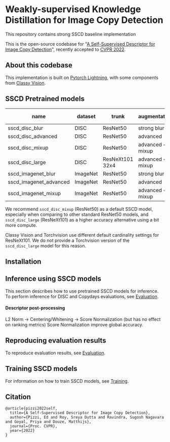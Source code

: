 

# Weakly-supervised Knowledge Distillation for Image Copy Detection
This repository contains strong SSCD baseline implementation

This is the open-source codebase for
"[A Self-Supervised Descriptor for Image Copy Detection](https://arxiv.org/abs/2202.10261)",
recently accepted to [CVPR 2022](https://cvpr2022.thecvf.com/).

## About this codebase

This implementation is built on [Pytorch Lightning](https://pytorchlightning.ai/),
with some components from [Classy Vision](https://classyvision.ai/).


## SSCD Pretrained models

| name                   | dataset  | trunk           | augmentations    | dimensions | classy vision                                                                               | torchvision                                                                                      | torchscript                                                                                      |
|------------------------|----------|-----------------|------------------|------------|---------------------------------------------------------------------------------------------|--------------------------------------------------------------------------------------------------|--------------------------------------------------------------------------------------------------|
| sscd_disc_blur         | DISC     | ResNet50        | strong blur      | 512        | [link](https://dl.fbaipublicfiles.com/sscd-copy-detection/sscd_disc_blur.classy.pt)         | [link](https://dl.fbaipublicfiles.com/sscd-copy-detection/sscd_disc_blur.torchvision.pt)         | [link](https://dl.fbaipublicfiles.com/sscd-copy-detection/sscd_disc_blur.torchscript.pt)         |
| sscd_disc_advanced     | DISC     | ResNet50        | advanced         | 512        | [link](https://dl.fbaipublicfiles.com/sscd-copy-detection/sscd_disc_advanced.classy.pt)     | [link](https://dl.fbaipublicfiles.com/sscd-copy-detection/sscd_disc_advanced.torchvision.pt)     | [link](https://dl.fbaipublicfiles.com/sscd-copy-detection/sscd_disc_advanced.torchscript.pt)     |
| sscd_disc_mixup        | DISC     | ResNet50        | advanced + mixup | 512        | [link](https://dl.fbaipublicfiles.com/sscd-copy-detection/sscd_disc_mixup.classy.pt)        | [link](https://dl.fbaipublicfiles.com/sscd-copy-detection/sscd_disc_mixup.torchvision.pt)        | [link](https://dl.fbaipublicfiles.com/sscd-copy-detection/sscd_disc_mixup.torchscript.pt)        |
| sscd_disc_large        | DISC     | ResNeXt101 32x4 | advanced + mixup | 1024       | [link](https://dl.fbaipublicfiles.com/sscd-copy-detection/sscd_disc_large.classy.pt)        |                                                                                                  | [link](https://dl.fbaipublicfiles.com/sscd-copy-detection/sscd_disc_large.torchscript.pt)        |
| sscd_imagenet_blur     | ImageNet | ResNet50        | strong blur      | 512        | [link](https://dl.fbaipublicfiles.com/sscd-copy-detection/sscd_imagenet_blur.classy.pt)     | [link](https://dl.fbaipublicfiles.com/sscd-copy-detection/sscd_imagenet_blur.torchvision.pt)     | [link](https://dl.fbaipublicfiles.com/sscd-copy-detection/sscd_imagenet_blur.torchscript.pt)     |
| sscd_imagenet_advanced | ImageNet | ResNet50        | advanced         | 512        | [link](https://dl.fbaipublicfiles.com/sscd-copy-detection/sscd_imagenet_advanced.classy.pt) | [link](https://dl.fbaipublicfiles.com/sscd-copy-detection/sscd_imagenet_advanced.torchvision.pt) | [link](https://dl.fbaipublicfiles.com/sscd-copy-detection/sscd_imagenet_advanced.torchscript.pt) |
| sscd_imagenet_mixup    | ImageNet | ResNet50        | advanced + mixup | 512        | [link](https://dl.fbaipublicfiles.com/sscd-copy-detection/sscd_imagenet_mixup.classy.pt)    | [link](https://dl.fbaipublicfiles.com/sscd-copy-detection/sscd_imagenet_mixup.torchvision.pt)    | [link](https://dl.fbaipublicfiles.com/sscd-copy-detection/sscd_imagenet_mixup.torchscript.pt)    |

We recommend `sscd_disc_mixup` (ResNet50) as a default SSCD model,
especially when comparing to other standard ResNet50 models,
and `sscd_disc_large` (ResNeXt101) as a higher accuracy alternative
using a bit more compute.

Classy Vision and Torchvision use different default cardinality settings
for ResNeXt101. We do not provide a Torchvision version of the
`sscd_disc_large` model for this reason.

## Installation

## Inference using SSCD models

This section describes how to use pretrained SSCD models for inference.
To perform inference for DISC and Copydays evaluations, see
[Evaluation](docs/Evaluation.md).

#### Descriptor post-processing
L2 Norm -> Centering/Whitening -> Score Normalization (but has no effect on ranking metrics)
Score Normalization improve global accuracy.


## Reproducing evaluation results

To reproduce evaluation results, see [Evaluation](docs/Evaluation.md).

## Training SSCD models

For information on how to train SSCD models, see 
[Training](docs/Training.md).


## Citation
```
@article{pizzi2022self,
  title={A Self-Supervised Descriptor for Image Copy Detection},
  author={Pizzi, Ed and Roy, Sreya Dutta and Ravindra, Sugosh Nagavara and Goyal, Priya and Douze, Matthijs},
  journal={Proc. CVPR},
  year={2022}
}
```
